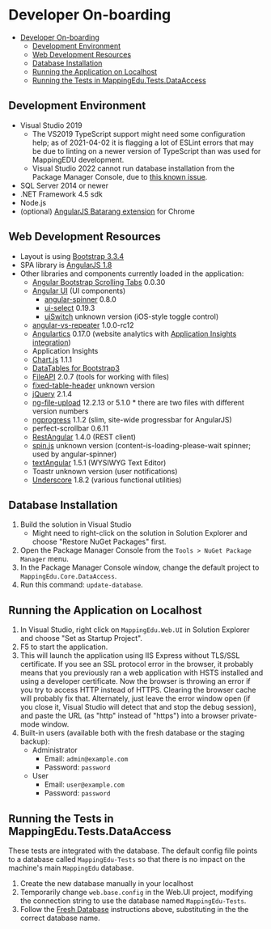 # Developer On-boarding

- [Developer On-boarding](#developer-on-boarding)
  - [Development Environment](#development-environment)
  - [Web Development Resources](#web-development-resources)
  - [Database Installation](#database-installation)
  - [Running the Application on Localhost](#running-the-application-on-localhost)
  - [Running the Tests in MappingEdu.Tests.DataAccess](#running-the-tests-in-mappingedutestsdataaccess)

## Development Environment

* Visual Studio 2019
  * The VS2019 TypeScript support might need some configuration help; as of
    2021-04-02 it is flagging a lot of ESLint errors that may be due to linting
    on a newer version of TypeScript than was used for MappingEDU development.
  * Visual Studio 2022 cannot run database installation from the Package Manager Console,
    due to [this known issue](https://github.com/dotnet/ef6/issues/1916).
* SQL Server 2014 or newer
* .NET Framework 4.5 sdk
* Node.js
* (optional) [AngularJS Batarang
  extension](https://chrome.google.com/webstore/detail/angularjs-batarang/ighdmehidhipcmcojjgiloacoafjmpfk)
  for Chrome

## Web Development Resources

* Layout is using [Bootstrap
  3.3.4](https://bootstrapdocs.com/v3.3.4/docs/getting-started/)
* SPA library is [AngularJS 1.8](https://angular.io/docs)
* Other libraries and components currently loaded in the application:
  * [Angular Bootstrap Scrolling
    Tabs](https://github.com/mikejacobson/angular-bootstrap-scrolling-tabs)
    0.0.30
  * [Angular UI](http://github.com/angular-ui) (UI components)
    * [angular-spinner](https://github.com/urish/angular-spinner) 0.8.0
    * [ui-select](http://github.com/angular-ui/ui-select) 0.19.3
    * [uiSwitch](https://github.com/xpepermint/angular-ui-switch) unknown
      version (iOS-style toggle control)
  * [angular-vs-repeater](http://github.com/kamilkp) 1.0.0-rc12
  * [Angulartics](http://luisfarzati.github.io/angulartics) 0.17.0 (website
    analytics with [Application Insights
    integration](https://stevenfollis.com/2015/03/10/using-application-insights-with-angularjs-applications/))
  * Application Insights
  * [Chart.js](http://chartjs.org/) 1.1.1
  * [DataTables for Bootstrap3](http://datatables.net/manual/styling/bootstrap)
  * [FileAPI](https://github.com/mailru/FileAPI) 2.0.7 (tools for working with
    files)
  * [fixed-table-header](https://github.com/daniel-nagy/fixed-table-header)
    unknown version
  * [jQuery](http://jquery.com/) 2.1.4
  * [ng-file-upload](https://github.com/danialfarid/ng-file-upload) 12.2.13 or
    5.1.0 * there are two files with different version numbers
  * [ngprogress](https://github.com/VictorBjelkholm/ngProgress) 1.1.2 (slim,
    site-wide progressbar for AngularJS)
  * perfect-scrollbar 0.6.11
  * [RestAngular](https://github.com/mgonto/restangular) 1.4.0 (REST client)
  * [spin.js](https://spin.js.org/) unknown version
    (content-is-loading-please-wait spinner; used by angular-spinner)
  * [textAngular](http://textangular.com/) 1.5.1 (WYSIWYG Text Editor)
  * Toastr unknown version (user notifications)
  * [Underscore](https://underscorejs.org/) 1.8.2 (various functional utilities)

## Database Installation

1. Build the solution in Visual Studio
   * Might need to right-click on the solution in Solution Explorer and choose
     "Restore NuGet Packages" first.
2. Open the Package Manager Console from the `Tools > NuGet Package Manager`
   menu.
3. In the Package Manager Console window, change the default project to
   `MappingEdu.Core.DataAccess`.
4. Run this command: `update-database`.

## Running the Application on Localhost

1. In Visual Studio, right click on `MappingEdu.Web.UI` in Solution Explorer and
   choose "Set as Startup Project".
2. F5 to start the application.
3. This will launch the application using IIS Express without TLS/SSL
   certificate. If you see an SSL protocol error in the browser, it probably
   means that you previously ran a web application with HSTS installed and using
   a developer certificate. Now the browser is throwing an error if you try to
   access HTTP instead of HTTPS. Clearing the browser cache will probably fix
   that. Alternately, just leave the error window open (if you close it, Visual
   Studio will detect that and stop the debug session), and paste the URL (as
   "http" instead of "https") into a browser private-mode window.
4. Built-in users (available both with the fresh database or the staging backup):
   * Administrator
     * Email: `admin@example.com`
     * Password: `password`
   * User
     * Email: `user@example.com`
     * Password: `password`

## Running the Tests in MappingEdu.Tests.DataAccess

These tests are integrated with the database. The default config file points to
a database called `MappingEdu-Tests` so that there is no impact on the machine's
main `MappingEdu` database.

1. Create the new database manually in your localhost
1. Temporarily change `web.base.config` in the Web.UI project, modifying the
   connection string to use the database named `MappingEdu-Tests`.
1. Follow the [Fresh Database](#fresh-database) instructions above, substituting
   in the the correct database name.
